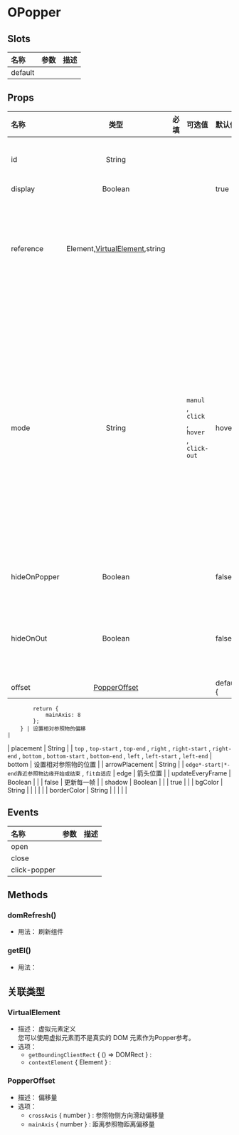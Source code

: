 # OPopper



## Slots

| 名称    | 参数 | 描述 |
| :------ | :--- | :--- |
| default |      |      |

## Props

| 名称             |                       类型                       | 必填 | 可选值                                                                                                                                                  | 默认值                                                                            | 描述                                                                                                                                                                                              |
| :--------------- | :----------------------------------------------: | :--: | :------------------------------------------------------------------------------------------------------------------------------------------------------ | :-------------------------------------------------------------------------------- | :------------------------------------------------------------------------------------------------------------------------------------------------------------------------------------------------ |
| id               |                      String                      |      |                                                                                                                                                         |                                                                                   | 组件id，若不设置会自动生成                                                                                                                                                                        |
| display          |                      Boolean                     |      |                                                                                                                                                         | true                                                                              | 显示隐藏                                                                                                                                                                                          |
| reference        | Element,[VirtualElement](#virtualelement),string |      |                                                                                                                                                         |                                                                                   | 参照物<br/>reference 可为DOM元素、虚拟DOM元素、vue refDOM对象、css选择器                                                                                                                          |
| mode             |                      String                      |      | `manul` , `click` , `hover` , `click-out`                                                                                                               | hover                                                                             | 显示隐藏模式<br/>`manul` 根据 `display` 进行显示隐藏<br/>`click` 点击参照物显示，点击其他非参照物区域隐藏<br/>`hover` 鼠标进入参照物隐藏，移出隐藏<br/>`click-out` 点击参照物显示，移出参照物隐藏 |
| hideOnPopper     |                      Boolean                     |      |                                                                                                                                                         | false                                                                             | 鼠标在popper上时是否允许隐藏                                                                                                                                                                      |
| hideOnOut        |                      Boolean                     |      |                                                                                                                                                         | false                                                                             | 当参照物在裁剪区域内显示，参照物移动出裁剪区域则隐藏                                                                                                                                              |
| offset           |           [PopperOffset](#popperoffset)          |      |                                                                                                                                                         | default() {
            return {
                mainAxis: 8
            };
        } | 设置相对参照物的偏移                                                                                                                                                                              |
| placement        |                      String                      |      | `top` , `top-start` , `top-end` , `right` , `right-start` , `right-end` , `bottom` , `bottom-start` , `bottom-end` , `left` , `left-start` , `left-end` | bottom                                                                            | 设置相对参照物的位置                                                                                                                                                                              |
| arrowPlacement   |                      String                      |      | `edge*-start|*-end靠近参照物边缘开始或结束` , `fit自适应`                                                                                               | edge                                                                              | 箭头位置                                                                                                                                                                                          |
| updateEveryFrame |                      Boolean                     |      |                                                                                                                                                         | false                                                                             | 更新每一帧                                                                                                                                                                                        |
| shadow           |                      Boolean                     |      |                                                                                                                                                         | true                                                                              |                                                                                                                                                                                                   |
| bgColor          |                      String                      |      |                                                                                                                                                         |                                                                                   |                                                                                                                                                                                                   |
| borderColor      |                      String                      |      |                                                                                                                                                         |                                                                                   |                                                                                                                                                                                                   |

## Events

| 名称         | 参数 | 描述 |
| :----------- | :--- | :--- |
| open         |      |      |
| close        |      |      |
| click-popper |      |      |

## Methods

### domRefresh()
- 用法： 刷新组件



### getEl()
- 用法： 

## 关联类型



### VirtualElement

- 描述： 虚拟元素定义<br/>您可以使用虚拟元素而不是真实的 DOM 元素作为Popper参考。
- 选项：
	 - `getBoundingClientRect` { () => DOMRect } : 
	 - `contextElement` { Element } : 

### PopperOffset

- 描述： 偏移量
- 选项：
	 - `crossAxis` { number } : 参照物侧方向滑动偏移量
	 - `mainAxis` { number } : 距离参照物距离偏移量
